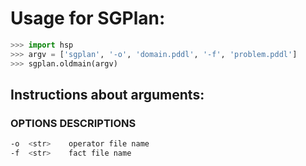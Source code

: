 # Usage for SGPlan: 
```python
>>> import hsp
>>> argv = ['sgplan', '-o', 'domain.pddl', '-f', 'problem.pddl']
>>> sgplan.oldmain(argv)
```

## Instructions about arguments:

### OPTIONS   DESCRIPTIONS
```bash
-o  <str>    operator file name
-f  <str>    fact file name
